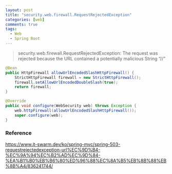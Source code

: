 ```yaml
---
layout: post
title: "security.web.firewall.RequestRejectedException"
categories: [web]
comments: true
tags:
  - Web
  - Spring Boot
---
```


>security.web.firewall.RequestRejectedException: The request was rejected because the URL contained a potentially malicious String “//”

```java
@Bean
public HttpFirewall allowUrlEncodedSlashHttpFirewall() {
    StrictHttpFirewall firewall = new StrictHttpFirewall();
    firewall.setAllowUrlEncodedDoubleSlash(true);
    return firewall;
}

@Override
public void configure(WebSecurity web) throws Exception {
    web.httpFirewall(allowUrlEncodedSlashHttpFirewall());
    super.configure(web);
}
```

### Reference 
<https://www.it-swarm.dev/ko/spring-mvc/spring-503-requestrejectedexception-url%EC%9D%B4-%EC%9A%94%EC%B2%AD%EC%9D%84-%EA%B1%B0%EB%B6%80%ED%96%88%EC%8A%B5%EB%8B%88%EB%8B%A4/836241744/>